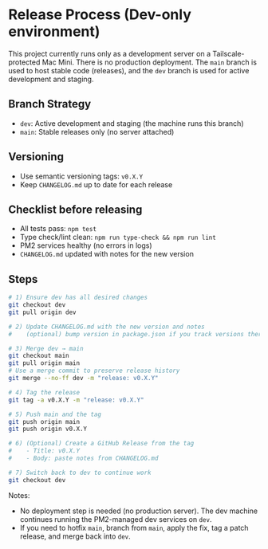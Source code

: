 # Release Process (Dev-only environment)

This project currently runs only as a development server on a Tailscale-protected Mac Mini. There is no production deployment. The `main` branch is used to host stable code (releases), and the `dev` branch is used for active development and staging.

## Branch Strategy

- `dev`: Active development and staging (the machine runs this branch)
- `main`: Stable releases only (no server attached)

## Versioning

- Use semantic versioning tags: `v0.X.Y`
- Keep `CHANGELOG.md` up to date for each release

## Checklist before releasing

- All tests pass: `npm test`
- Type check/lint clean: `npm run type-check && npm run lint`
- PM2 services healthy (no errors in logs)
- `CHANGELOG.md` updated with notes for the new version

## Steps

```bash
# 1) Ensure dev has all desired changes
git checkout dev
git pull origin dev

# 2) Update CHANGELOG.md with the new version and notes
#    (optional) bump version in package.json if you track versions there

# 3) Merge dev → main
git checkout main
git pull origin main
# Use a merge commit to preserve release history
git merge --no-ff dev -m "release: v0.X.Y"

# 4) Tag the release
git tag -a v0.X.Y -m "release: v0.X.Y"

# 5) Push main and the tag
git push origin main
git push origin v0.X.Y

# 6) (Optional) Create a GitHub Release from the tag
#    - Title: v0.X.Y
#    - Body: paste notes from CHANGELOG.md

# 7) Switch back to dev to continue work
git checkout dev
```

Notes:
- No deployment step is needed (no production server). The dev machine continues running the PM2-managed dev services on `dev`.
- If you need to hotfix `main`, branch from `main`, apply the fix, tag a patch release, and merge back into `dev`.



